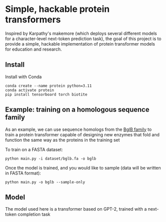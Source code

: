 # Simple, hackable protein transformers 

Inspired by Karpathy's makemore (which deploys several different models for a character-level next-token prediction task), the goal of this project is to provide a simple, hackable implementation of protein transformer models for education and research. 


## Install 

Install with Conda 

```
conda create --name protein python=3.11 
conda activate protein 
pip install tensorboard torch biotite 
```

## Example: training on a homologous sequence family 

As an example, we can use sequence homologs from the [BglB family](https://github.com/dacarlin/enzyme-ml-benchmarks) to train a protein transformer capable of designing new enzymes that fold and function the same way as the proteins in the training set 

To train on a FASTA dataset: 

```
python main.py -i dataset/bglb.fa -o bglb 
```

Once the model is trained, and you would like to sample (data will be written in FASTA format):

```
python main.py -o bglb --sample-only 
```

## Model 

The model used here is a transformer based on GPT-2, trained with a next-token completion task






